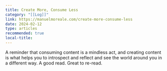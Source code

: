 ```yaml
---
title: Create More, Consume Less
category: "[[Log]]"
link: https://manuelmoreale.com/create-more-consume-less
date: 2024-02-12
type: articles
recommended: true
local-title:
---
```

A reminder that consuming content is a mindless act, and creating content is what helps you to introspect and reflect and see the world around you in a different way. A good read. Great to re-read. 